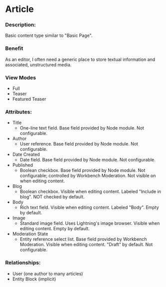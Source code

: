 # Article

### Description:
Basic content type similar to "Basic Page".

### Benefit
As an editor, I often need a generic place to store textual information and
associated, unstructured media.

### View Modes

* Full
* Teaser
* Featured Teaser

### Attributes:

* Title
    - One-line text field. Base field provided by Node module.
      Not configurable.
* Author
    - User reference. Base field provided by Node module. Not configurable.
* Date Created
    - Date field. Base field provided by Node module. Not configurable.
* Published
    - Boolean checkbox. Base field provided by Node module. Not configurable;
      controlled by Workbench Moderation. Not visible on when editing content.
* Blog
    - Boolean checkbox. Visible when editing content. Labeled "Include in blog".
      NOT checked by default.
* Body
    - Rich text field. Visible when editing content. Labeled "Body". Empty by
      default.
* Image
    - Standard image field. Uses Lightning's image browser. Visible when editing
      content. Empty by default.
* Moderation State
    - Entity reference select list. Base field provided by Workbench Moderation.
      Visible when editing content. "Draft" by default. Not configurable.

### Relationships:

* User (one author to many articles)
* Entity Block (implicit)

